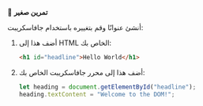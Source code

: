 🧪 **تمرين صغير**

أنشئ عنوانًا وقم بتغييره باستخدام جافاسكريبت:
1.	أضف هذا إلى HTML الخاص بك:
    ```html
    <h1 id="headline">Hello World</h1>
    ```
2.	أضف هذا إلى محرر جافاسكريبت الخاص بك:
    ```javascript
    let heading = document.getElementById("headline");
    heading.textContent = "Welcome to the DOM!";
    ```
